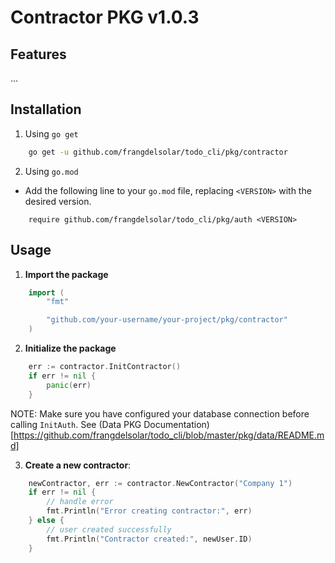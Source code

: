# Contractor PKG v1.0.3

## Features

...

## Installation

1. Using `go get`

```bash
    go get -u github.com/frangdelsolar/todo_cli/pkg/contractor
```

2. Using `go.mod`

-   Add the following line to your `go.mod` file, replacing `<VERSION>` with the desired version.

```
    require github.com/frangdelsolar/todo_cli/pkg/auth <VERSION>
```

## Usage

1. **Import the package**

```go
    import (
        "fmt"

        "github.com/your-username/your-project/pkg/contractor"
    )
```

2. **Initialize the package**

```go
    err := contractor.InitContractor()
    if err != nil {
        panic(err)
    }
```

NOTE: Make sure you have configured your database connection before calling `InitAuth`. See (Data PKG Documentation)[https://github.com/frangdelsolar/todo_cli/blob/master/pkg/data/README.md]

3. **Create a new contractor**:

```go
    newContractor, err := contractor.NewContractor("Company 1")
    if err != nil {
        // handle error
        fmt.Println("Error creating contractor:", err)
    } else {
        // user created successfully
        fmt.Println("Contractor created:", newUser.ID)
    }
```

